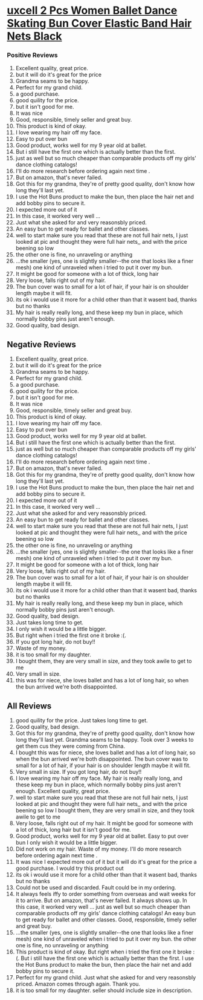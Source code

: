 # [uxcell 2 Pcs Women Ballet Dance Skating Bun Cover Elastic Band Hair Nets Black](https://products.checkmycream.com/products/uxcell-2-Pcs-Women-Ballet-Dance-Skating-Bun-Cover-Elastic-Band-Hair-Nets-Black.html)

### Positive Reviews

<ol>
      <li>Excellent quality, great price.</li>
      <li>but it will do it&#x27;s great for the price</li>
      <li>Grandma seams to be happy.</li>
      <li>Perfect for my grand child.</li>
      <li>a good purchase.</li>
      <li>good quility for the price.</li>
      <li>but it isn&#x27;t good for me.</li>
      <li>It was nice</li>
      <li>Good, responsible, timely seller and great buy.</li>
      <li>This product is kind of okay.</li>
      <li>I love wearing my hair off my face.</li>
      <li>Easy to put over bun</li>
      <li>Good product, works well for my 9 year old at ballet.</li>
      <li>But i still have the first one which is actually better than the first.</li>
      <li>just as well but so much cheaper than comparable products off my girls&#x27; dance clothing catalogs!  </li>
      <li>I&#x27;ll do more research before ordering again next time .</li>
      <li>But on amazon, that&#x27;s never failed.  </li>
      <li>Got this for my grandma, they&#x27;re of pretty good quality, don&#x27;t know how long they&#x27;ll last yet.</li>
      <li>I use the Hot Buns product to make the bun, then place the hair net and add bobby pins to secure it.</li>
      <li>I expected more out of it</li>
      <li>In this case, it worked very well ...</li>
      <li>Just what she asked for and very reasonsbly priced.</li>
      <li>An easy bun to get ready for ballet and other classes.  </li>
      <li>well to start make sure you read that these are not full hair nets, I just looked at pic and thought they were full hair nets,, and with the price beening so low</li>
      <li>the other one is fine, no unraveling or anything</li>
      <li>...the smaller (yes, one is slightly smaller--the one that looks like a finer mesh) one kind of unraveled when i tried to put it over my bun.</li>
      <li>It might be good for someone with a lot of thick, long hair</li>
      <li>Very loose, falls right out of my hair.  </li>
      <li>The bun cover was to small for a lot of hair, if your hair is on shoulder length maybe it will fit.</li>
      <li>its ok i would use it more for a child other than that it wasent bad, thanks but no thanks</li>
      <li>My hair is really really long, and these keep my bun in place, which normally bobby pins just aren&#x27;t enough.</li>
      <li>Good quality, bad design.</li>
</ol>


<h2>Negative Reviews</h2>
<ol>
<li> Excellent quality, great price.</li>
<li> but it will do it&#x27;s great for the price</li>
<li> Grandma seams to be happy.</li>
<li> Perfect for my grand child.</li>
<li> a good purchase.</li>
<li> good quility for the price.</li>
<li> but it isn&#x27;t good for me.</li>
<li> It was nice</li>
<li> Good, responsible, timely seller and great buy.</li>
<li> This product is kind of okay.</li>
<li> I love wearing my hair off my face.</li>
<li> Easy to put over bun</li>
<li> Good product, works well for my 9 year old at ballet.</li>
<li> But i still have the first one which is actually better than the first.</li>
<li> just as well but so much cheaper than comparable products off my girls&#x27; dance clothing catalogs!  </li>
<li> I&#x27;ll do more research before ordering again next time .</li>
<li> But on amazon, that&#x27;s never failed.  </li>
<li> Got this for my grandma, they&#x27;re of pretty good quality, don&#x27;t know how long they&#x27;ll last yet.</li>
<li> I use the Hot Buns product to make the bun, then place the hair net and add bobby pins to secure it.</li>
<li> I expected more out of it</li>
<li> In this case, it worked very well ...</li>
<li> Just what she asked for and very reasonsbly priced.</li>
<li> An easy bun to get ready for ballet and other classes.  </li>
<li> well to start make sure you read that these are not full hair nets, I just looked at pic and thought they were full hair nets,, and with the price beening so low</li>
<li> the other one is fine, no unraveling or anything</li>
<li> ...the smaller (yes, one is slightly smaller--the one that looks like a finer mesh) one kind of unraveled when i tried to put it over my bun.</li>
<li> It might be good for someone with a lot of thick, long hair</li>
<li> Very loose, falls right out of my hair.  </li>
<li> The bun cover was to small for a lot of hair, if your hair is on shoulder length maybe it will fit.</li>
<li> its ok i would use it more for a child other than that it wasent bad, thanks but no thanks</li>
<li> My hair is really really long, and these keep my bun in place, which normally bobby pins just aren&#x27;t enough.</li>
<li> Good quality, bad design.</li>
<li> Just takes long time to get.</li>
<li> I only wish it would be a little bigger.</li>
<li> But right when i tried the first one it broke :(.</li>
<li> If you got long hair, do not buy!!</li>
<li> Waste of my money.  </li>
<li> it is too small for my daughter.</li>
<li> I bought them, they are very small in size, and they took awile to get to me</li>
<li> Very small in size.</li>
<li> this was for niece, she loves ballet and has a lot of long hair, so when the bun arrived we&#x27;re both disappointed.</li>
</ol>

<h2>All Reviews</h2>

<ol>
    <li> good quility for the price. Just takes long time to get.</li>
    <li> Good quality, bad design.</li>
    <li> Got this for my grandma, they&#x27;re of pretty good quality, don&#x27;t know how long they&#x27;ll last yet. Grandma seams to be happy. Took over 3 weeks to get them cus they were coming from China.</li>
    <li> I bought this was for niece, she loves ballet and has a lot of long hair, so when the bun arrived we&#x27;re both disappointed. The bun cover was to small for a lot of hair, if your hair is on shoulder length maybe it will fit.</li>
    <li> Very small in size. If you got long hair, do not buy!!</li>
    <li> I love wearing my hair off my face. My hair is really really long, and these keep my bun in place, which normally bobby pins just aren&#x27;t enough. Excellent quality, great price.</li>
    <li> well to start make sure you read that these are not full hair nets, I just looked at pic and thought they were full hair nets,, and with the price beening so low I bought them, they are very small in size, and they took awile to get to me</li>
    <li> Very loose, falls right out of my hair.  It might be good for someone with a lot of thick, long hair but it isn&#x27;t good for me.</li>
    <li> Good product, works well for my 9 year old at ballet. Easy to put over bun I only wish it would be a little bigger.</li>
    <li> Did not work on my hair. Waste of my money.  I&#x27;ll do more research before ordering again next time .</li>
    <li> It was nice I expected more out of it but it will do it&#x27;s great for the price a good purchase. I would try this product out</li>
    <li> its ok i would use it more for a child other than that it wasent bad, thanks but no thanks</li>
    <li> Could not be used and discarded. Fault could be in my ordering.</li>
    <li> It always feels iffy to order something from overseas and wait weeks for it to arrive.  But on amazon, that&#x27;s never failed.  It always shows up.  In this case, it worked very well ... just as well but so much cheaper than comparable products off my girls&#x27; dance clothing catalogs!  An easy bun to get ready for ballet and other classes.  Good, responsible, timely seller and great buy.</li>
    <li> ...the smaller (yes, one is slightly smaller--the one that looks like a finer mesh) one kind of unraveled when i tried to put it over my bun. the other one is fine, no unraveling or anything</li>
    <li> This product is kind of okay. But right when i tried the first one it broke :(. But i still have the first one which is actually better than the first. I use the Hot Buns product to make the bun, then place the hair net and add bobby pins to secure it.</li>
    <li> Perfect for my grand child. Just what she asked for and very reasonsbly priced. Amazon comes through again. Thank you.</li>
    <li> it is too small for my daughter. seller should include size in description.</li>
</ol>




